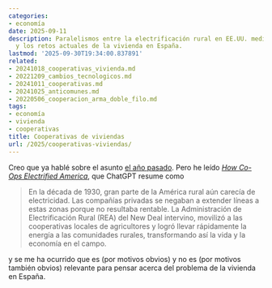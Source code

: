 ```yaml
---
categories:
- economía
date: 2025-09-11
description: Paralelismos entre la electrificación rural en EE.UU. mediante cooperativas
  y los retos actuales de la vivienda en España.
lastmod: '2025-09-30T19:34:00.837891'
related:
- 20241018_cooperativas_vivienda.md
- 20221209_cambios_tecnologicos.md
- 20241011_cooperativas.md
- 20241025_anticomunes.md
- 20220506_cooperacion_arma_doble_filo.md
tags:
- economía
- vivienda
- cooperativas
title: Cooperativas de viviendas
url: /2025/cooperativas-viviendas/
---
```


Creo que ya hablé sobre el asunto [el año pasado](/2024/cooperativas-vivienda/). Pero he leído [_How Co-Ops Electrified America_](https://asteriskmag.com/issues/11/how-co-ops-electrified-america), que ChatGPT resume como

> En la década de 1930, gran parte de la América rural aún carecía de electricidad. Las compañías privadas se negaban a extender líneas a estas zonas porque no resultaba rentable. La Administración de Electrificación Rural (REA) del New Deal intervino, movilizó a las cooperativas locales de agricultores y logró llevar rápidamente la energía a las comunidades rurales, transformando así la vida y la economía en el campo.

y se me ha ocurrido que es (por motivos obvios) y no es (por motivos también obvios) relevante para pensar acerca del problema de la vivienda en España.